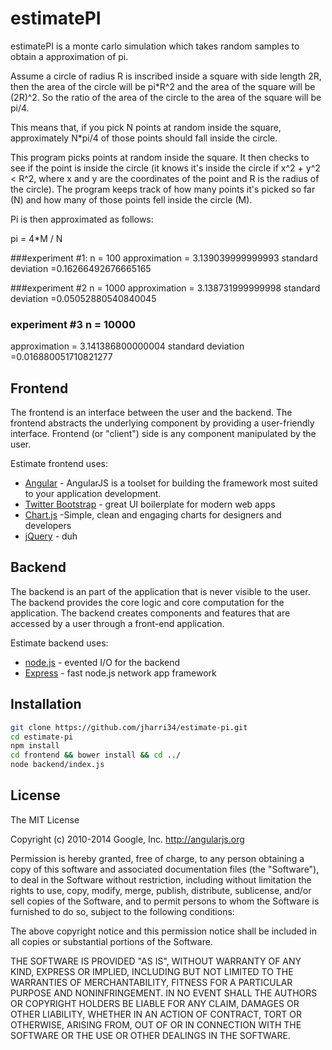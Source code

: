 estimatePI
=========
estimatePI is a monte carlo simulation which takes random samples to obtain a approximation of pi.



Assume a circle of radius R is inscribed inside a square with side length 2R, then the area of the circle will be pi*R^2 and the area of the square will be (2R)^2. So the ratio of the area of the circle to the area of the square will be pi/4.

This means that, if you pick N points at random inside the square, approximately N*pi/4 of those points should fall inside the circle.

This program picks points at random inside the square. It then checks to see if the point is inside the circle (it knows it's inside the circle if x^2 + y^2 < R^2, where x and y are the coordinates of the point and R is the radius of the circle). The program keeps track of how many points it's picked so far (N) and how many of those points fell inside the circle (M).

Pi is then approximated as follows:

pi = 4*M / N

###experiment #1: n = 100
approximation = 3.139039999999993
standard deviation =0.16266492676665165

###experiment #2 n = 1000
approximation = 3.138731999999998
standard deviation =0.05052880540840045

### experiment #3 n = 10000
approximation = 3.141386800000004
standard deviation =0.016880051710821277

Frontend
-----------

The frontend is an interface between the user and the backend.  The frontend  abstracts the underlying component by providing a user-friendly interface. Frontend (or "client") side is any component manipulated by the user.

Estimate frontend uses:

* [Angular] - AngularJS is a toolset for building the framework most suited to your application development.
* [Twitter Bootstrap] - great UI boilerplate for modern web apps
* [Chart.js] -Simple, clean and engaging charts for designers and developers
* [jQuery] - duh 



Backend
-----------

The backend is an part of the application that is never visible to the user. The backend provides the core logic  and core computation for the application. The backend creates components and features that are  accessed by a user through a front-end application.

Estimate backend uses:

* [node.js] - evented I/O for the backend
* [Express] - fast node.js network app framework

Installation
--------------



```sh
git clone https://github.com/jharri34/estimate-pi.git
cd estimate-pi
npm install 
cd frontend && bower install && cd ../
node backend/index.js

```


License
----

The MIT License

Copyright (c) 2010-2014 Google, Inc. http://angularjs.org

Permission is hereby granted, free of charge, to any person obtaining a copy
of this software and associated documentation files (the "Software"), to deal
in the Software without restriction, including without limitation the rights
to use, copy, modify, merge, publish, distribute, sublicense, and/or sell
copies of the Software, and to permit persons to whom the Software is
furnished to do so, subject to the following conditions:

The above copyright notice and this permission notice shall be included in
all copies or substantial portions of the Software.

THE SOFTWARE IS PROVIDED "AS IS", WITHOUT WARRANTY OF ANY KIND, EXPRESS OR
IMPLIED, INCLUDING BUT NOT LIMITED TO THE WARRANTIES OF MERCHANTABILITY,
FITNESS FOR A PARTICULAR PURPOSE AND NONINFRINGEMENT. IN NO EVENT SHALL THE
AUTHORS OR COPYRIGHT HOLDERS BE LIABLE FOR ANY CLAIM, DAMAGES OR OTHER
LIABILITY, WHETHER IN AN ACTION OF CONTRACT, TORT OR OTHERWISE, ARISING FROM,
OUT OF OR IN CONNECTION WITH THE SOFTWARE OR THE USE OR OTHER DEALINGS IN
THE SOFTWARE.



[Chart.js]:https://github.com/chjj/marked
[node.js]:http://nodejs.org
[Twitter Bootstrap]:http://twitter.github.com/bootstrap/
[Angular]:https://github.com/madrobby/keymaster
[jQuery]:http://jquery.com
[express]:http://expressjs.com

